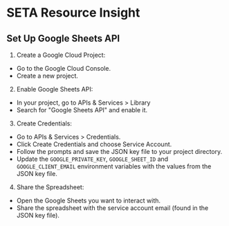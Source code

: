 # SETA Resource Insight

## Set Up Google Sheets API

1. Create a Google Cloud Project:

- Go to the Google Cloud Console.
- Create a new project.

2. Enable Google Sheets API:

- In your project, go to APIs & Services > Library
- Search for "Google Sheets API" and enable it.

3. Create Credentials:

- Go to APIs & Services > Credentials.
- Click Create Credentials and choose Service Account.
- Follow the prompts and save the JSON key file to your project directory.
- Update the `GOOGLE_PRIVATE_KEY`, `GOOGLE_SHEET_ID` and `GOOGLE_CLIENT_EMAIL` environment variables with the values from the JSON key file.

4. Share the Spreadsheet:

- Open the Google Sheets you want to interact with.
- Share the spreadsheet with the service account email (found in the JSON key file).

